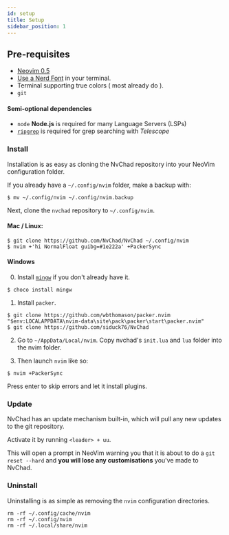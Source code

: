 ```yaml
---
id: setup
title: Setup
sidebar_position: 1
---
```


## Pre-requisites 

- [Neovim 0.5](https://neovim.io/)
- [Use a Nerd Font](https://www.nerdfonts.com/) in your terminal.
- Terminal supporting true colors ( most already do ).
- `git`

#### Semi-optional dependencies

- `node` **Node.js** is required for many Language Servers (LSPs)
- [`ripgrep`](https://github.com/BurntSushi/ripgrep) is required for grep searching with *Telescope*

### Install

Installation is as easy as cloning the NvChad repository into your NeoVim configuration folder.

If you already have a `~/.config/nvim` folder, make a backup with:

```shell
$ mv ~/.config/nvim ~/.config/nvim.backup
```

Next, clone the `nvchad` repository to `~/.config/nvim`.

#### Mac / Linux:

```shell 
$ git clone https://github.com/NvChad/NvChad ~/.config/nvim
$ nvim +'hi NormalFloat guibg=#1e222a' +PackerSync
```

#### Windows

0. Install [`mingw`](http://mingw-w64.org/doku.php) if you don't already have it.

```shell
$ choco install mingw
```

1. Install `packer`.

```shell
$ git clone https://github.com/wbthomason/packer.nvim "$env:LOCALAPPDATA\nvim-data\site\pack\packer\start\packer.nvim"
$ git clone https://github.com/siduck76/NvChad
```

2. Go to `~/AppData/Local/nvim`. Copy nvchad's `init.lua` and `lua` folder into the nvim folder.

3. Then launch `nvim` like so:

```shell
$ nvim +PackerSync
```

Press enter to skip errors and let it install plugins.

### Update

NvChad has an update mechanism built-in, which will pull any new updates to the git repository. 

Activate it by running `<leader> + uu`.

This will open a prompt in NeoVim warning you that it is about to do a `git reset --hard` and **you will lose any customisations** you've made to NvChad.

### Uninstall

Uninstalling is as simple as removing the `nvim` configuration directories.

```shell
rm -rf ~/.config/cache/nvim
rm -rf ~/.config/nvim
rm -rf ~/.local/share/nvim
```
